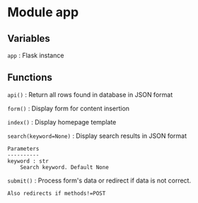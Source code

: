 Module app
==========

Variables
---------

    
`app`
:   Flask instance

Functions
---------

    
`api()`
:   Return all rows found in database in JSON format

    
`form()`
:   Display form for content insertion

    
`index()`
:   Display homepage template

    
`search(keyword=None)`
:   Display search results in JSON format
    
    Parameters
    ----------
    keyword : str
        Search keyword. Default None

    
`submit()`
:   Process form's data or redirect if data is not correct.
    
    Also redirects if methods!=POST